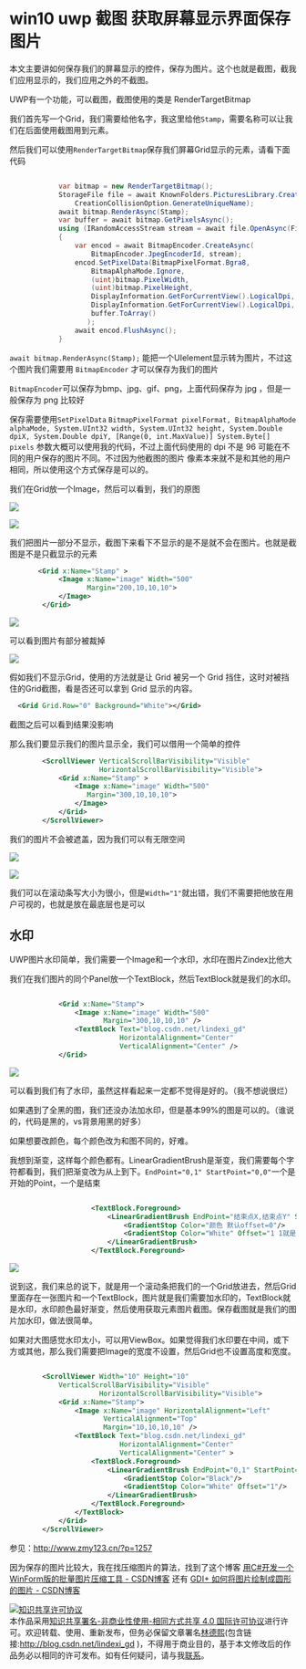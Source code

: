 
# win10 uwp 截图 获取屏幕显示界面保存图片

本文主要讲如何保存我们的屏幕显示的控件，保存为图片。这个也就是截图，截我们应用显示的，我们应用之外的不截图。

<!--more-->


<!-- CreateTime:2019/9/2 12:57:38 -->


<div id="toc"></div>

UWP有一个功能，可以截图，截图使用的类是 RenderTargetBitmap

我们首先写一个Grid，我们需要给他名字，我这里给他`Stamp`，需要名称可以让我们在后面使用截图用到元素。

然后我们可以使用`RenderTargetBitmap`保存我们屏幕Grid显示的元素，请看下面代码

```csharp

            var bitmap = new RenderTargetBitmap();
            StorageFile file = await KnownFolders.PicturesLibrary.CreateFileAsync("1.jpg",
                CreationCollisionOption.GenerateUniqueName);
            await bitmap.RenderAsync(Stamp);
            var buffer = await bitmap.GetPixelsAsync();
            using (IRandomAccessStream stream = await file.OpenAsync(FileAccessMode.ReadWrite))
            {
                var encod = await BitmapEncoder.CreateAsync(
                    BitmapEncoder.JpegEncoderId, stream);
                encod.SetPixelData(BitmapPixelFormat.Bgra8,
                    BitmapAlphaMode.Ignore,
                    (uint)bitmap.PixelWidth,
                    (uint)bitmap.PixelHeight,
                    DisplayInformation.GetForCurrentView().LogicalDpi,
                    DisplayInformation.GetForCurrentView().LogicalDpi,
                    buffer.ToArray()
                   );
                await encod.FlushAsync();
            }

```

`await bitmap.RenderAsync(Stamp);` 能把一个UIelement显示转为图片，不过这个图片我们需要用 `BitmapEncoder` 才可以保存为我们的图片

`BitmapEncoder`可以保存为bmp、jpg、gif、png，上面代码保存为 jpg ，但是一般保存为 png 比较好

保存需要使用`SetPixelData` `BitmapPixelFormat pixelFormat, BitmapAlphaMode alphaMode, System.UInt32 width, System.UInt32 height, System.Double dpiX, System.Double dpiY, [Range(0, int.MaxValue)] System.Byte[] pixels` 参数大概可以使用我的代码，不过上面代码使用的  dpi 不是 96 可能在不同的用户保存的图片不同。不过因为他截图的图片 像素本来就不是和其他的用户相同，所以使用这个方式保存是可以的。


我们在Grid放一个Image，然后可以看到，我们的原图

<!-- ![这里写图片描述](http://img.blog.csdn.net/20160919155040537) -->

<!-- ![](image/win10-uwp-截图-获取屏幕显示界面保存图片/win10-uwp-截图-获取屏幕显示界面保存图片0.png) -->

![](http://image.acmx.xyz/lindexi%2F20181128103429509)

<!-- ![这里写图片描述](http://img.blog.csdn.net/20160919160057373) -->

<!-- ![](image/win10-uwp-截图-获取屏幕显示界面保存图片/win10-uwp-截图-获取屏幕显示界面保存图片1.png) -->

![](http://image.acmx.xyz/lindexi%2F20181128103450213)

我们把图片一部分不显示，截图下来看下不显示的是不是就不会在图片。也就是截图是不是只截显示的元素

```xml
       <Grid x:Name="Stamp" >
            <Image x:Name="image" Width="500"
                   Margin="200,10,10,10">
            </Image>
        </Grid>

```

<!-- ![这里写图片描述](http://img.blog.csdn.net/20160919161007340) -->

<!-- ![](image/win10-uwp-截图-获取屏幕显示界面保存图片/win10-uwp-截图-获取屏幕显示界面保存图片2.png) -->

![](http://image.acmx.xyz/lindexi%2F20181128103539240)

可以看到图片有部分被裁掉

<!-- ![这里写图片描述](http://img.blog.csdn.net/20160919161220562) -->

<!-- ![](image/win10-uwp-截图-获取屏幕显示界面保存图片/win10-uwp-截图-获取屏幕显示界面保存图片3.png) -->

![](http://image.acmx.xyz/lindexi%2F20181128103715456)

假如我们不显示Grid，使用的方法就是让 Grid 被另一个 Grid 挡住，这时对被挡住的Grid截图，看是否还可以拿到 Grid 显示的内容。

```xml
  <Grid Grid.Row="0" Background="White"></Grid>
```

截图之后可以看到结果没影响

那么我们要显示我们的图片显示全，我们可以借用一个简单的控件

```xml
        <ScrollViewer VerticalScrollBarVisibility="Visible"
                      HorizontalScrollBarVisibility="Visible">
            <Grid x:Name="Stamp" >
                <Image x:Name="image" Width="500"
                   Margin="300,10,10,10">
                </Image>
            </Grid>
        </ScrollViewer>
```

我们的图片不会被遮盖，因为我们可以有无限空间

<!-- ![这里写图片描述](http://img.blog.csdn.net/20160919161643284) -->

<!-- ![](image/win10-uwp-截图-获取屏幕显示界面保存图片/win10-uwp-截图-获取屏幕显示界面保存图片4.png) -->

![](http://image.acmx.xyz/lindexi%2F20181128103734746)

<!-- ![这里写图片描述](http://img.blog.csdn.net/20160919161712393) -->

<!-- ![](image/win10-uwp-截图-获取屏幕显示界面保存图片/win10-uwp-截图-获取屏幕显示界面保存图片5.png) -->

![](http://image.acmx.xyz/lindexi%2F20181128103746730)

我们可以在滚动条写大小为很小，但是`Width="1"`就出错，我们不需要把他放在用户可视的，也就是放在最底层也是可以

## 水印

UWP图片水印简单，我们需要一个Image和一个水印，水印在图片Zindex比他大

我们在我们图片的同个Panel放一个TextBlock，然后TextBlock就是我们的水印。

```xml

            <Grid x:Name="Stamp">
                <Image x:Name="image" Width="500"
                       Margin="300,10,10,10" />
                <TextBlock Text="blog.csdn.net/lindexi_gd"
                           HorizontalAlignment="Center"
                           VerticalAlignment="Center" />
            </Grid>

```

<!-- ![这里写图片描述](http://img.blog.csdn.net/20160923165028626)  -->

<!-- ![](image/win10-uwp-截图-获取屏幕显示界面保存图片/win10-uwp-截图-获取屏幕显示界面保存图片6.png) -->

![](http://image.acmx.xyz/lindexi%2F2018112810395552)

可以看到我们有了水印，虽然这样看起来一定都不觉得是好的。（我不想说很烂）

如果遇到了全黑的图，我们还没办法加水印，但是基本99%的图是可以的。（谁说的，代码是黑的，vs背景用黑的好多）

如果想要改颜色，每个颜色改为和图不同的，好难。

我想到渐变，这样每个颜色都有。LinearGradientBrush是渐变，我们需要每个字符都看到，我们把渐变改为从上到下。`EndPoint="0,1" StartPoint="0,0"`一个是开始的Point，一个是结束

```xml

                    <TextBlock.Foreground>
                        <LinearGradientBrush EndPoint="结束点X,结束点Y" StartPoint="开始点X,开始点Y">
                            <GradientStop Color="颜色 默认offset=0"/>
                            <GradientStop Color="White" Offset="1 1就是100%"/>
                        </LinearGradientBrush>
                    </TextBlock.Foreground>

```

<!-- ![这里写图片描述](http://img.blog.csdn.net/20160923180345146) -->

<!-- ![](image/win10-uwp-截图-获取屏幕显示界面保存图片/win10-uwp-截图-获取屏幕显示界面保存图片7.png) -->

![](http://image.acmx.xyz/lindexi%2F20181128103953800)

说到这，我们来总的说下，就是用一个滚动条把我们的一个Grid放进去，然后Grid里面存在一张图片和一个TextBlock，图片就是我们需要加水印的，TextBlock就是水印，水印颜色最好渐变，然后使用获取元素图片截图。保存截图就是我们的图片加水印，做法很简单。

如果对大图感觉水印太小，可以用ViewBox。如果觉得我们水印要在中间，或下方或其他，那么我们需要把Image的宽度不设置，然后Grid也不设置高度和宽度。

```xml

        <ScrollViewer Width="10" Height="10"
            VerticalScrollBarVisibility="Visible"
                      HorizontalScrollBarVisibility="Visible">
            <Grid x:Name="Stamp">
                <Image x:Name="image" HorizontalAlignment="Left"
                       VerticalAlignment="Top"
                       Margin="10,10,10,10" />
                <TextBlock Text="blog.csdn.net/lindexi_gd"
                           HorizontalAlignment="Center"
                           VerticalAlignment="Center" >
                    <TextBlock.Foreground>
                        <LinearGradientBrush EndPoint="0,1" StartPoint="0,0">
                            <GradientStop Color="Black"/>
                            <GradientStop Color="White" Offset="1"/>
                        </LinearGradientBrush>
                    </TextBlock.Foreground>
                </TextBlock>
            </Grid>
        </ScrollViewer>

```

参见：http://www.zmy123.cn/?p=1257

因为保存的图片比较大，我在找压缩图片的算法，找到了这个博客 [用C#开发一个WinForm版的批量图片压缩工具 - CSDN博客](http://blog.csdn.net/chinacsharper/article/details/9865491 ) 还有 [GDI+ 如何将图片绘制成圆形的图片 - CSDN博客](http://blog.csdn.net/chinacsharper/article/details/50854852 )







<a rel="license" href="http://creativecommons.org/licenses/by-nc-sa/4.0/"><img alt="知识共享许可协议" style="border-width:0" src="https://licensebuttons.net/l/by-nc-sa/4.0/88x31.png" /></a><br />本作品采用<a rel="license" href="http://creativecommons.org/licenses/by-nc-sa/4.0/">知识共享署名-非商业性使用-相同方式共享 4.0 国际许可协议</a>进行许可。欢迎转载、使用、重新发布，但务必保留文章署名[林德熙](http://blog.csdn.net/lindexi_gd)(包含链接:http://blog.csdn.net/lindexi_gd )，不得用于商业目的，基于本文修改后的作品务必以相同的许可发布。如有任何疑问，请与我[联系](mailto:lindexi_gd@163.com)。